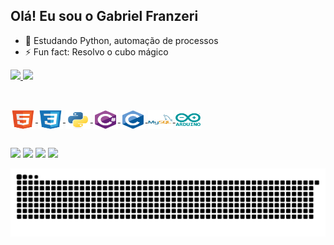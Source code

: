 ## Olá! Eu sou o Gabriel Franzeri

- 🌱 Estudando Python, automação de processos
- ⚡ Fun fact: Resolvo o cubo mágico 

 <div>
  <a href="https://github.com/gabref">
  <img height="160em" src="https://github-readme-stats.vercel.app/api?username=gabref&show_icons=true&theme=dracula&include_all_commits=true&count_private=true"/>
  <img height="160em" src="https://github-readme-stats.vercel.app/api/top-langs/?username=gabref&layout=compact&langs_count=7&theme=dracula"/>
</div>
  
  ##
  
<div style="display: inline_block"><br>
  
  <img align="center" alt="Gabre-HTML" height="30" width="40" src="https://raw.githubusercontent.com/devicons/devicon/master/icons/html5/html5-original.svg">
  <img align="center" alt="Gabre-CSS" height="30" width="40" src="https://raw.githubusercontent.com/devicons/devicon/master/icons/css3/css3-original.svg">
  <img align="center" alt="Gabre-Python" height="30" width="40" src="https://raw.githubusercontent.com/devicons/devicon/master/icons/python/python-original.svg">
  <img align="center" alt="Gabre-Csharp" height="30" width="40" src="https://raw.githubusercontent.com/devicons/devicon/master/icons/csharp/csharp-original.svg">
  <img align="center" alt="Gabre-C" height="30" width="40" src="https://github.com/devicons/devicon/blob/master/icons/c/c-original.svg">
  <img align="center" alt="Gabre-MySql" height="30" width="40" src="https://github.com/devicons/devicon/blob/master/icons/mysql/mysql-original-wordmark.svg">
  <img align="center" alt="Gabre-Arduino" height="30" width="40" src="https://github.com/devicons/devicon/blob/master/icons/arduino/arduino-original-wordmark.svg">
</div>

##
  
<div> 
  <a href="https://instagram.com/gabre___/" target="_blank"><img src="https://img.shields.io/badge/-Instagram-%23E4405F?style=for-the-badge&logo=instagram&logoColor=white" target="_blank"></a>
  <a href="https://t.me/gabref" target="_blank"><img src="https://img.shields.io/badge/Telegram-2CA5E0?style=for-the-badge&logo=telegram&logoColor=white"></a>
  <a href = "mailto:gabrielfranzer@gmail.com"><img src="https://img.shields.io/badge/-Gmail-%23333?style=for-the-badge&logo=gmail&logoColor=white" target="_blank"></a>
  <a href="https://www.linkedin.com/in/gabriel-franzeri-840196211/" target="_blank"><img src="https://img.shields.io/badge/-LinkedIn-%230077B5?style=for-the-badge&logo=linkedin&logoColor=white" target="_blank"></a> 
 
  ![Snake animation](https://github.com/gabref/gabref/blob/output/github-contribution-grid-snake.svg)
 
</div>
